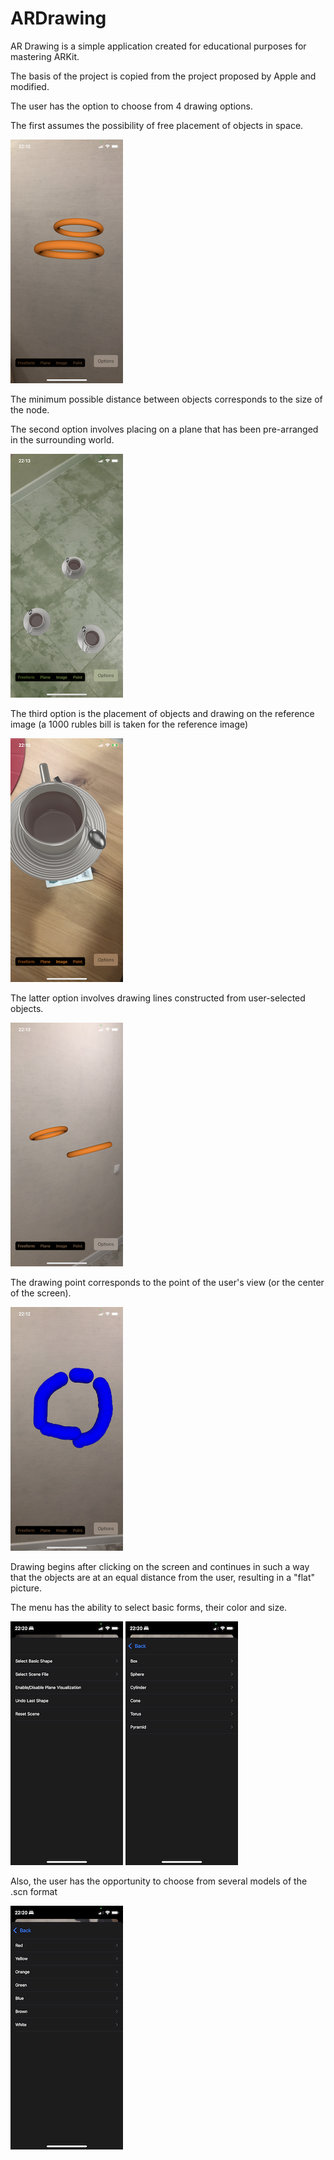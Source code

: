 # ARDrawing
AR Drawing is a simple application created for educational purposes for mastering ARKit.

The basis of the project is copied from the project proposed by Apple and modified.

The user has the option to choose from 4 drawing options.

The first assumes the possibility of free placement of objects in space.

![Screenshot001](https://github.com/ClearCut3000/ARDrawing/blob/master1/Screenshots/scn001.PNG?raw=true)

The minimum possible distance between objects corresponds to the size of the node.

The second option involves placing on a plane that has been pre-arranged in the surrounding world.

![Screenshot003](https://github.com/ClearCut3000/ARDrawing/blob/master1/Screenshots/scn002.PNG?raw=true)

The third option is the placement of objects and drawing on the reference image (a 1000 rubles bill is taken for the reference image)

![Screenshot003](https://github.com/ClearCut3000/ARDrawing/blob/master1/Screenshots/scn003.PNG?raw=true)

The latter option involves drawing lines constructed from user-selected objects.

![Screenshot004](https://github.com/ClearCut3000/ARDrawing/blob/master1/Screenshots/scn004.PNG?raw=true)

The drawing point corresponds to the point of the user's view (or the center of the screen).

![Screenshot005](https://github.com/ClearCut3000/ARDrawing/blob/master1/Screenshots/scn005.PNG?raw=true)

Drawing begins after clicking on the screen and continues in such a way that the objects are at an equal distance from the user, resulting in a "flat" picture. 

The menu has the ability to select basic forms, their color and size. 

![Screenshot006](https://github.com/ClearCut3000/ARDrawing/blob/master1/Screenshots/scn006.PNG?raw=true)
![Screenshot007](https://github.com/ClearCut3000/ARDrawing/blob/master1/Screenshots/scn007.PNG?raw=true)

Also, the user has the opportunity to choose from several models of the .scn format

![Screenshot008](https://github.com/ClearCut3000/ARDrawing/blob/master1/Screenshots/scn008.PNG?raw=true)
